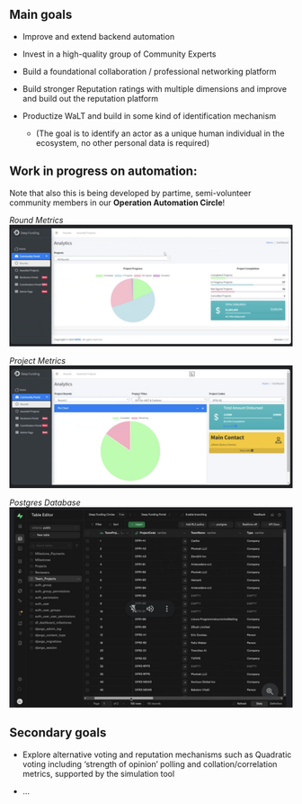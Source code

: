 ## **Main goals**

- Improve and extend backend automation

- Invest in a high-quality group of Community Experts

- Build a foundational collaboration / professional networking platform

- Build stronger Reputation ratings with multiple dimensions and improve and build out the reputation platform

- Productize WaLT and build in some kind of identification mechanism 

    - (The goal is to identify an actor as a unique human individual in the ecosystem, no other personal data is required)


## **Work in progress on automation**:

Note that also this is being developed by partime, semi-volunteer community members in our **Operation Automation Circle**!

*Round Metrics*
![Round Progress](images/round_metrics.png)

*Project Metrics*
![Project Metrics](images/project_metrics.png)

*Postgres Database*
![postgres Database](images/postgres_database.png)

## **Secondary goals**

- Explore alternative voting and reputation mechanisms such as Quadratic voting including ‘strength of opinion’ polling and collation/correlation metrics, supported by the simulation tool

- …